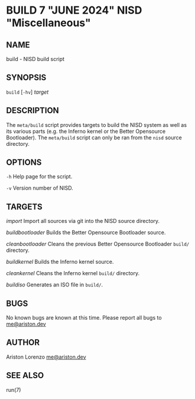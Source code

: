 BUILD 7 "JUNE 2024" NISD "Miscellaneous"
========================================

NAME
----

build - NISD build script

SYNOPSIS
--------

`build` [`-hv`] *target*

DESCRIPTION
-----------

The `meta/build` script provides targets to build the NISD system as well
as its various parts (e.g. the Inferno kernel or the Better Opensource
Bootloader). The `meta/build` script can only be ran from the `nisd`
source directory.

OPTIONS
-------

`-h`
  Help page for the script.

`-v`
  Version number of NISD.

TARGETS
-------

*import*
  Import all sources via git into the NISD source directory.

*buildbootloader*
  Builds the Better Opensource Bootloader source.

*cleanbootloader*
  Cleans the previous Better Opensource Bootloader `build/` directory.

*buildkernel*
  Builds the Inferno kernel source.

*cleankernel*
  Cleans the Inferno kernel `build/` directory.

*buildiso*
  Generates an ISO file in `build/`.

BUGS
----

No known bugs are known at this time. Please report all bugs to <me@ariston.dev>

AUTHOR
------

Ariston Lorenzo <me@ariston.dev>

SEE ALSO
--------

run(7)
